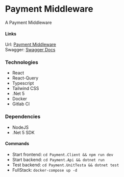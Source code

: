 # Payment Middleware

A Payment Middleware

#### Links

Url: [Payment Middleware](https://pay.babajideadedeji.com)<br/>
Swagger: [Swagger Docs](https://pay-back.babajideadedeji.com/swagger)

### Technologies

- React
- React-Query
- Typescript
- Tailwind CSS
- .Net 5
- Docker
- Gitlab CI

### Dependencies

- NodeJS
- .Net 5 SDK

#### Commands

- Start frontend: `cd Payment.Client && npm run dev`
- Start backend: `cd Payment.Api && dotnet run`
- Test backend: `cd Payment.UnitTesta && dotnet test`
- FullStack: `docker-compose up -d`
